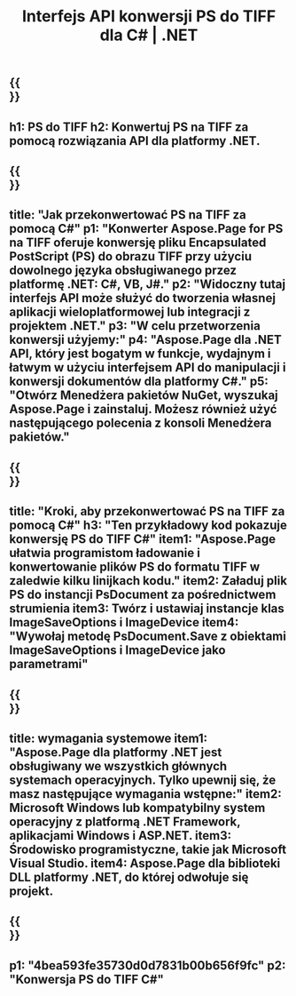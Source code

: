 ﻿---
translation: true
template: /_templates/_conversion-child-net.md
title: Interfejs API konwersji PS do TIFF dla C# |  .NET
url: /net/conversion/ps-to-tiff/
description: Przykładowy kod konwersji PS do TIFF C#. Użyj przykładowego kodu API dla plików wsadowych PS do konwersji TIFF w VB.NET, Asp.NET lub dowolnej aplikacji opartej na .NET.
informat: PS
outformat: TIFF
otherformats: XPS EPS
---

{{<section banner>}}
---
h1: PS do TIFF
h2: Konwertuj PS na TIFF za pomocą rozwiązania API dla platformy .NET.
---

{{<section overview>}}
---
title: "Jak przekonwertować PS na TIFF za pomocą C#"
p1: "Konwerter Aspose.Page for PS na TIFF oferuje konwersję pliku Encapsulated PostScript (PS) do obrazu TIFF przy użyciu dowolnego języka obsługiwanego przez platformę .NET: C#, VB, J#."
p2: "Widoczny tutaj interfejs API może służyć do tworzenia własnej aplikacji wieloplatformowej lub integracji z projektem .NET."
p3: "W celu przetworzenia konwersji użyjemy:"
p4: "Aspose.Page dla .NET API, który jest bogatym w funkcje, wydajnym i łatwym w użyciu interfejsem API do manipulacji i konwersji dokumentów dla platformy C#."
p5: "Otwórz Menedżera pakietów NuGet, wyszukaj Aspose.Page i zainstaluj. Możesz również użyć następującego polecenia z konsoli Menedżera pakietów."
---

{{<section feature1>}}
---
title: "Kroki, aby przekonwertować PS na TIFF za pomocą C#"
h3: "Ten przykładowy kod pokazuje konwersję PS do TIFF C#"
item1: "Aspose.Page ułatwia programistom ładowanie i konwertowanie plików PS do formatu TIFF w zaledwie kilku linijkach kodu."
item2: Załaduj plik PS do instancji PsDocument za pośrednictwem strumienia
item3: Twórz i ustawiaj instancje klas ImageSaveOptions i ImageDevice
item4: "Wywołaj metodę PsDocument.Save z obiektami ImageSaveOptions i ImageDevice jako parametrami"
---

{{<section feature2>}}
---
title: wymagania systemowe
item1: "Aspose.Page dla platformy .NET jest obsługiwany we wszystkich głównych systemach operacyjnych. Tylko upewnij się, że masz następujące wymagania wstępne:"
item2: Microsoft Windows lub kompatybilny system operacyjny z platformą .NET Framework, aplikacjami Windows i ASP.NET.
item3: Środowisko programistyczne, takie jak Microsoft Visual Studio.
item4: Aspose.Page dla biblioteki DLL platformy .NET, do której odwołuje się projekt.
---

{{<section gist>}}
---
p1: "4bea593fe35730d0d7831b00b656f9fc"
p2: "Konwersja PS do TIFF C#"
---

